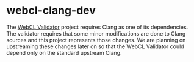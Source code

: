 webcl-clang-dev
===============

The [WebCL Validator](https://github.com/KhronosGroup/webcl-validator)
project requires Clang as one of its dependencies. The validator
requires that some minor modifications are done to Clang sources and
this project represents those changes. We are planning on upstreaming
these changes later on so that the WebCL Validator could depend only
on the standard upstream Clang.
